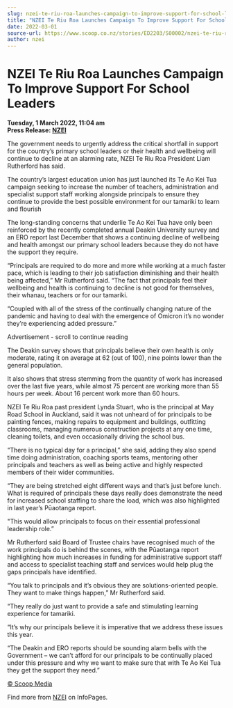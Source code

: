 ```yaml
---
slug: nzei-te-riu-roa-launches-campaign-to-improve-support-for-school-leaders
title: "NZEI Te Riu Roa Launches Campaign To Improve Support For School Leaders"
date: 2022-03-01
source-url: https://www.scoop.co.nz/stories/ED2203/S00002/nzei-te-riu-roa-launches-campaign-to-improve-support-for-school-leaders.htm
author: nzei
---
```

NZEI Te Riu Roa Launches Campaign To Improve Support For School Leaders
=======================================================================

**Tuesday, 1 March 2022, 11:04 am**  
**Press Release: [NZEI](https://info.scoop.co.nz/NZEI)**

The government needs to urgently address the critical shortfall in support for the country’s primary school leaders or their health and wellbeing will continue to decline at an alarming rate, NZEI Te Riu Roa President Liam Rutherford has said.

The country’s largest education union has just launched its Te Ao Kei Tua campaign seeking to increase the number of teachers, administration and specialist support staff working alongside principals to ensure they continue to provide the best possible environment for our tamariki to learn and flourish

The long-standing concerns that underlie Te Ao Kei Tua have only been reinforced by the recently completed annual Deakin University survey and an ERO report last December that shows a continuing decline of wellbeing and health amongst our primary school leaders because they do not have the support they require.

“Principals are required to do more and more while working at a much faster pace, which is leading to their job satisfaction diminishing and their health being affected,” Mr Rutherford said. “The fact that principals feel their wellbeing and health is continuing to decline is not good for themselves, their whanau, teachers or for our tamariki.

“Coupled with all of the stress of the continually changing nature of the pandemic and having to deal with the emergence of Omicron it’s no wonder they’re experiencing added pressure.”

Advertisement - scroll to continue reading





The Deakin survey shows that principals believe their own health is only moderate, rating it on average at 62 (out of 100), nine points lower than the general population.

It also shows that stress stemming from the quantity of work has increased over the last five years, while almost 75 percent are working more than 55 hours per week. About 16 percent work more than 60 hours.

NZEI Te Riu Roa past president Lynda Stuart, who is the principal at May Road School in Auckland, said it was not unheard of for principals to be painting fences, making repairs to equipment and buildings, outfitting classrooms, managing numerous construction projects at any one time, cleaning toilets, and even occasionally driving the school bus.

“There is no typical day for a principal,” she said, adding they also spend time doing administration, coaching sports teams, mentoring other principals and teachers as well as being active and highly respected members of their wider communities.

“They are being stretched eight different ways and that’s just before lunch. What is required of principals these days really does demonstrate the need for increased school staffing to share the load, which was also highlighted in last year’s Pūaotanga report.

"This would allow principals to focus on their essential professional leadership role.”

Mr Rutherford said Board of Trustee chairs have recognised much of the work principals do is behind the scenes, with the Pūaotanga report highlighting how much increases in funding for administrative support staff and access to specialist teaching staff and services would help plug the gaps principals have identified.

“You talk to principals and it’s obvious they are solutions-oriented people. They want to make things happen,” Mr Rutherford said.

“They really do just want to provide a safe and stimulating learning experience for tamariki.

“It’s why our principals believe it is imperative that we address these issues this year.

“The Deakin and ERO reports should be sounding alarm bells with the Government – we can’t afford for our principals to be continually placed under this pressure and why we want to make sure that with Te Ao Kei Tua they get the support they need.”

[© Scoop Media](http://www.scoop.co.nz/about/terms.html)

Find more from [NZEI](https://info.scoop.co.nz/NZEI) on InfoPages.